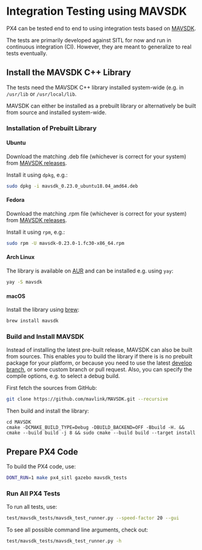 # Integration Testing using MAVSDK

PX4 can be tested end to end to using integration tests based on [MAVSDK](https://mavsdk.mavlink.io).

The tests are primarily developed against SITL for now and run in continuous integration (CI). However, they are meant to generalize to real tests eventually.

## Install the MAVSDK C++ Library

The tests need the MAVSDK C++ library installed system-wide (e.g. in `/usr/lib` or `/usr/local/lib`.

MAVSDK can either be installed as a prebuilt library or alternatively be built from source and installed system-wide.

### Installation of Prebuilt Library

#### Ubuntu

Download the matching .deb file (whichever is correct for your system) from [MAVSDK releases](https://github.com/mavlink/MAVSDK/releases).

Install it using `dpkg`, e.g.:

```sh
sudo dpkg -i mavsdk_0.23.0_ubuntu18.04_amd64.deb
```

#### Fedora

Download the matching .rpm file (whichever is correct for your system) from [MAVSDK releases](https://github.com/mavlink/MAVSDK/releases).

Install it using `rpm`, e.g.:

```sh
sudo rpm -U mavsdk-0.23.0-1.fc30-x86_64.rpm
```

#### Arch Linux

The library is available on [AUR](https://aur.archlinux.org/packages/mavsdk/) and can be installed e.g. using `yay`:

```sh
yay -S mavsdk
```

#### macOS

Install the library using [brew](https://brew.sh/):

```sh
brew install mavsdk
```

### Build and Install MAVSDK

Instead of installing the latest pre-built release, MAVSDK can also be built from sources. This enables you to build the library if there is is no prebuilt package for your platform, or because you need to use the latest [develop branch](https://github.com/mavlink/MAVSDK/tree/develop), or some custom branch or pull request. Also, you can specify the compile options, e.g. to select a debug build.

First fetch the sources from GitHub:

```sh
git clone https://github.com/mavlink/MAVSDK.git --recursive
```

Then build and install the library:
```
cd MAVSDK
cmake -DCMAKE_BUILD_TYPE=Debug -DBUILD_BACKEND=OFF -Bbuild -H. && cmake --build build -j 8 && sudo cmake --build build --target install
```

## Prepare PX4 Code

To build the PX4 code, use:

```sh
DONT_RUN=1 make px4_sitl gazebo mavsdk_tests
```

### Run All PX4 Tests

To run all tests, use:

```sh
test/mavsdk_tests/mavsdk_test_runner.py --speed-factor 20 --gui
```

To see all possible command line arguments, check out:

```sh
test/mavsdk_tests/mavsdk_test_runner.py -h
```
